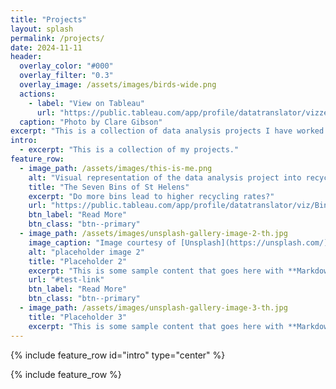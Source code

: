 ```yaml
---
title: "Projects"
layout: splash
permalink: /projects/
date: 2024-11-11
header:
  overlay_color: "#000"
  overlay_filter: "0.3"
  overlay_image: /assets/images/birds-wide.png
  actions:
    - label: "View on Tableau"
      url: "https://public.tableau.com/app/profile/datatranslator/vizzes"
  caption: "Photo by Clare Gibson"
excerpt: "This is a collection of data analysis projects I have worked on."
intro: 
  - excerpt: "This is a collection of my projects."
feature_row:
  - image_path: /assets/images/this-is-me.png
    alt: "Visual representation of the data analysis project into recycling systems in England"
    title: "The Seven Bins of St Helens"
    excerpt: "Do more bins lead to higher recycling rates?"
    url: "https://public.tableau.com/app/profile/datatranslator/viz/BinBurdens/BinBurdens"
    btn_label: "Read More"
    btn_class: "btn--primary"
  - image_path: /assets/images/unsplash-gallery-image-2-th.jpg
    image_caption: "Image courtesy of [Unsplash](https://unsplash.com/)"
    alt: "placeholder image 2"
    title: "Placeholder 2"
    excerpt: "This is some sample content that goes here with **Markdown** formatting."
    url: "#test-link"
    btn_label: "Read More"
    btn_class: "btn--primary"
  - image_path: /assets/images/unsplash-gallery-image-3-th.jpg
    title: "Placeholder 3"
    excerpt: "This is some sample content that goes here with **Markdown** formatting."
---
```


{% include feature_row id="intro" type="center" %}

{% include feature_row %}